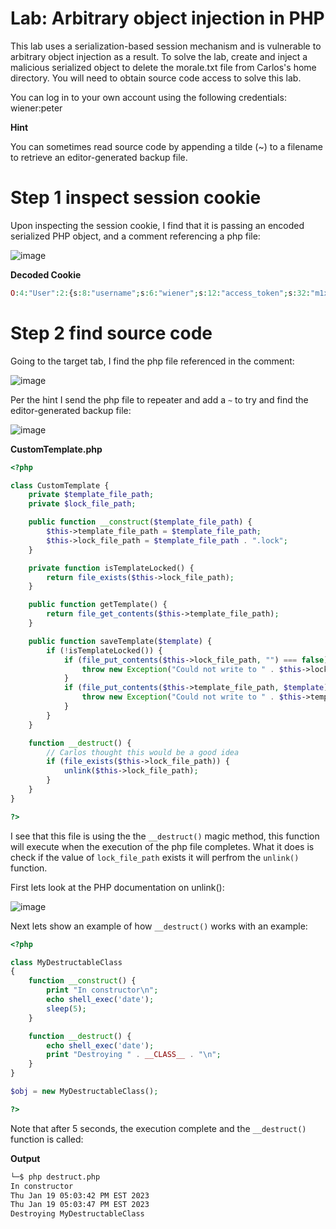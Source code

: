 # Lab: Arbitrary object injection in PHP

 This lab uses a serialization-based session mechanism and is vulnerable to arbitrary object injection as a result. To solve the lab, create and inject a malicious serialized object to delete the morale.txt file from Carlos's home directory. You will need to obtain source code access to solve this lab.

You can log in to your own account using the following credentials: wiener:peter 

**Hint**

You can sometimes read source code by appending a tilde (~) to a filename to retrieve an editor-generated backup file. 

# Step 1 inspect session cookie

Upon inspecting the session cookie, I find that it is passing an encoded serialized PHP object, and a comment referencing a php file:

![image](https://user-images.githubusercontent.com/83407557/213566510-451164f3-a5ce-4012-9e59-8bd9cb5134a1.png)

**Decoded Cookie**
```php
O:4:"User":2:{s:8:"username";s:6:"wiener";s:12:"access_token";s:32:"m1xi9a2zpmwcg86w5bpnqvue9fnq4dkg";}
```


# Step 2 find source code

Going to the target tab, I find the php file referenced in the comment:

![image](https://user-images.githubusercontent.com/83407557/213566787-7f79b339-c6ef-4a5c-b29b-316b469d7364.png)


Per the hint I send the php file to repeater and add a `~` to try and find the editor-generated backup file:

![image](https://user-images.githubusercontent.com/83407557/213567028-a07c06a0-4436-4d2a-9037-64d0e786174c.png)

**CustomTemplate.php**
```php
<?php

class CustomTemplate {
    private $template_file_path;
    private $lock_file_path;

    public function __construct($template_file_path) {
        $this->template_file_path = $template_file_path;
        $this->lock_file_path = $template_file_path . ".lock";
    }

    private function isTemplateLocked() {
        return file_exists($this->lock_file_path);
    }

    public function getTemplate() {
        return file_get_contents($this->template_file_path);
    }

    public function saveTemplate($template) {
        if (!isTemplateLocked()) {
            if (file_put_contents($this->lock_file_path, "") === false) {
                throw new Exception("Could not write to " . $this->lock_file_path);
            }
            if (file_put_contents($this->template_file_path, $template) === false) {
                throw new Exception("Could not write to " . $this->template_file_path);
            }
        }
    }

    function __destruct() {
        // Carlos thought this would be a good idea
        if (file_exists($this->lock_file_path)) {
            unlink($this->lock_file_path);
        }
    }
}

?>
```
I see that this file is using the the `__destruct()` magic method, this function will execute when the execution of the php file completes. What it does is check if the value of `lock_file_path` exists it will perfrom the `unlink()` function.

First lets look at the PHP documentation on unlink():

![image](https://user-images.githubusercontent.com/83407557/213568535-fff47f69-070f-41bb-ab67-bde4cc52304e.png)

Next lets show an example of how `__destruct()` works with an example:

```php
<?php

class MyDestructableClass 
{
    function __construct() {
        print "In constructor\n";
        echo shell_exec('date');
        sleep(5);
    }

    function __destruct() {
    	echo shell_exec('date');
        print "Destroying " . __CLASS__ . "\n";
    }
}

$obj = new MyDestructableClass();

?>
```

Note that after 5 seconds, the execution complete and the `__destruct()` function is called:

**Output**
```bash
└─$ php destruct.php
In constructor
Thu Jan 19 05:03:42 PM EST 2023
Thu Jan 19 05:03:47 PM EST 2023
Destroying MyDestructableClass
```

